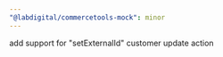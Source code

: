 ```yaml
---
"@labdigital/commercetools-mock": minor
---
```


add support for "setExternalId" customer update action
